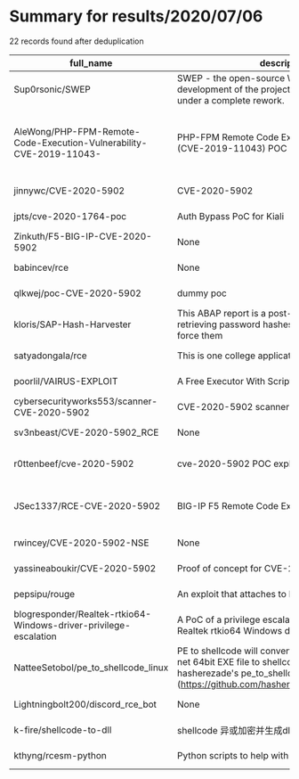 
# Summary for results/2020/07/06
    
22 records found after deduplication

| full_name | description | html_url | matched_list | matched_count | pushed_at | size | stargazers_count | language | forks_count |
|---------------------------------------------------------------------|-------------------------------------------------------------------------------------------------------------------------------------------------------------------------------------------------|----------------------------------------------------------------------------------------|--------------------------------------------------------------------|-----------------|---------------------------|--------|--------------------|------------|---------------|
| Sup0rsonic/SWEP | SWEP - the open-source Web Exploit Project, the development of the project has stopped, and under a complete rework. | https://github.com/Sup0rsonic/SWEP | ['exploit'] | 1 | 2020-07-06 15:07:52+00:00 | 1170 | 5 | Python | 2 |
| AleWong/PHP-FPM-Remote-Code-Execution-Vulnerability-CVE-2019-11043- | PHP-FPM Remote Code Execution Vulnerability (CVE-2019-11043) POC in Python | https://github.com/AleWong/PHP-FPM-Remote-Code-Execution-Vulnerability-CVE-2019-11043- | ['cve poc', 'cve-2', 'remote code execution', 'vulnerability poc'] | 4 | 2020-07-06 02:47:12+00:00 | 3193 | 4 | Python | 4 |
| jinnywc/CVE-2020-5902 | CVE-2020-5902 | https://github.com/jinnywc/CVE-2020-5902 | ['cve-2'] | 1 | 2020-07-06 15:53:41+00:00 | 2 | 1 | Python | 1 |
| jpts/cve-2020-1764-poc | Auth Bypass PoC for Kiali | https://github.com/jpts/cve-2020-1764-poc | ['cve poc', 'cve-2'] | 2 | 2020-07-06 14:02:19+00:00 | 1 | 1 | Go | 0 |
| Zinkuth/F5-BIG-IP-CVE-2020-5902 | None | https://github.com/Zinkuth/F5-BIG-IP-CVE-2020-5902 | ['cve-2'] | 1 | 2020-07-06 13:40:19+00:00 | 1 | 1 | | 0 |
| babincev/rce | None | https://github.com/babincev/rce | ['rce'] | 1 | 2020-07-06 12:16:11+00:00 | 0 | 0 | | 0 |
| qlkwej/poc-CVE-2020-5902 | dummy poc | https://github.com/qlkwej/poc-CVE-2020-5902 | ['cve poc', 'cve-2'] | 2 | 2020-07-06 10:41:21+00:00 | 28 | 1 | Python | 0 |
| kloris/SAP-Hash-Harvester | This ABAP report is a post-exploitation means of retrieving password hashes in order to offline brute force them | https://github.com/kloris/SAP-Hash-Harvester | ['exploit'] | 1 | 2020-07-06 09:30:52+00:00 | 6 | 0 | | 0 |
| satyadongala/rce | This is one college application | https://github.com/satyadongala/rce | ['rce'] | 1 | 2020-07-06 07:53:10+00:00 | 0 | 0 | | 0 |
| poorlil/VAIRUS-EXPLOIT | A Free Executor With Scripthub ClubdarkApi | https://github.com/poorlil/VAIRUS-EXPLOIT | ['exploit'] | 1 | 2020-07-06 07:06:38+00:00 | 25 | 0 | | 0 |
| cybersecurityworks553/scanner-CVE-2020-5902 | CVE-2020-5902 scanner | https://github.com/cybersecurityworks553/scanner-CVE-2020-5902 | ['cve-2'] | 1 | 2020-07-06 07:16:04+00:00 | 9 | 1 | Python | 1 |
| sv3nbeast/CVE-2020-5902_RCE | None | https://github.com/sv3nbeast/CVE-2020-5902_RCE | ['cve-2', 'rce'] | 2 | 2020-07-06 09:18:11+00:00 | 1174 | 8 | Python | 3 |
| r0ttenbeef/cve-2020-5902 | cve-2020-5902 POC exploit | https://github.com/r0ttenbeef/cve-2020-5902 | ['cve poc', 'cve-2', 'exploit'] | 3 | 2020-07-06 22:35:36+00:00 | 288 | 2 | Python | 0 |
| JSec1337/RCE-CVE-2020-5902 | BIG-IP F5 Remote Code Execution | https://github.com/JSec1337/RCE-CVE-2020-5902 | ['cve-2', 'rce', 'remote code execution'] | 3 | 2020-07-06 02:53:41+00:00 | 6 | 0 | Lua | 0 |
| rwincey/CVE-2020-5902-NSE | None | https://github.com/rwincey/CVE-2020-5902-NSE | ['cve-2'] | 1 | 2020-07-06 17:10:45+00:00 | 1 | 9 | Lua | 3 |
| yassineaboukir/CVE-2020-5902 | Proof of concept for CVE-2020-5902 | https://github.com/yassineaboukir/CVE-2020-5902 | ['cve-2'] | 1 | 2020-07-06 17:47:17+00:00 | 6 | 70 | | 24 |
| pepsipu/rouge | An exploit that attaches to Noita, a rougelite game. | https://github.com/pepsipu/rouge | ['exploit'] | 1 | 2020-07-06 06:27:37+00:00 | 180 | 0 | C++ | 0 |
| blogresponder/Realtek-rtkio64-Windows-driver-privilege-escalation | A PoC of a privilege escalation vulnerability in the Realtek rtkio64 Windows driver. | https://github.com/blogresponder/Realtek-rtkio64-Windows-driver-privilege-escalation | ['vulnerability poc'] | 1 | 2020-07-06 08:34:10+00:00 | 836 | 4 | C | 1 |
| NatteeSetobol/pe_to_shellcode_linux | PE to shellcode will convert any Windows non .dot net 64bit EXE file to shellcode. This is based on hasherezade's pe_to_shellcode for Windows (https://github.com/hasherezade/pe_to_shellcode). | https://github.com/NatteeSetobol/pe_to_shellcode_linux | ['shellcode'] | 1 | 2020-07-06 00:00:10+00:00 | 1043 | 0 | C++ | 0 |
| Lightningbolt200/discord_rce_bot | None | https://github.com/Lightningbolt200/discord_rce_bot | ['rce'] | 1 | 2020-07-06 14:37:14+00:00 | 3 | 0 | Python | 0 |
| k-fire/shellcode-to-dll | shellcode 异或加密并生成dll | https://github.com/k-fire/shellcode-to-dll | ['shellcode'] | 1 | 2020-07-06 03:10:55+00:00 | 545 | 199 | C++ | 46 |
| kthyng/rcesm-python | Python scripts to help with RCESM | https://github.com/kthyng/rcesm-python | ['rce'] | 1 | 2020-07-06 20:16:13+00:00 | 0 | 0 | | 0 |
